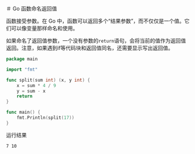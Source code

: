 ＃ Go 函数命名返回值

函数接受参数。在 Go 中，函数可以返回多个“结果参数”，而不仅仅是一个值。它们可以像变量那样命名和使用。

如果命名了返回值参数，一个没有参数的`return`语句，会将当前的值作为返回值返回。注意，如果遇到if等代码块和返回值同名，还需要显示写出返回值。

```go
package main

import "fmt"

func split(sum int) (x, y int) {
    x = sum * 4 / 9
    y = sum - x
    return
}

func main() {
    fmt.Println(split(17))
}
```

运行结果
```
7 10
```